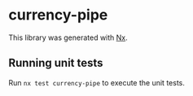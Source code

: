 # currency-pipe

This library was generated with [Nx](https://nx.dev).

## Running unit tests

Run `nx test currency-pipe` to execute the unit tests.
